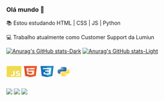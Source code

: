 ### Olá mundo 👋

<p>📚 Estou estudando HTML | CSS | JS | Python</p>
<p>💻 Trabalho atualmente como Customer Support da Lumiun</p>


[![Anurag's GitHub stats-Dark](https://github-readme-stats.vercel.app/api?username=guiiBecker&show_icons=true&theme=tokyonight#gh-dark-mode-only)](https://github.com/anuraghazra/github-readme-stats#gh-dark-mode-only)
[![Anurag's GitHub stats-Light](https://github-readme-stats.vercel.app/api?username=guiiBecker&show_icons=true&theme=default#gh-light-mode-only)](https://github.com/anuraghazra/github-readme-stats#gh-light-mode-only)


<div style="display: inline_block"><br>
  <img align="center" alt="gui-JS" height="30" width="40" src="https://raw.githubusercontent.com/devicons/devicon/master/icons/javascript/javascript-plain.svg">
 <!--- <img align="center" alt="gui-React" height="30" width="40" src="https://raw.githubusercontent.com/devicons/devicon/master/icons/react/react-original.svg">--->
  <img align="center" alt="gui-HTML" height="30" width="40" src="https://raw.githubusercontent.com/devicons/devicon/master/icons/html5/html5-original.svg">
  <img align="center" alt="gui-CSS" height="30" width="40" src="https://raw.githubusercontent.com/devicons/devicon/master/icons/css3/css3-original.svg">
  <img align="center" alt="gui-Python" height="30" width="40" src="https://raw.githubusercontent.com/devicons/devicon/master/icons/python/python-original.svg">
</div>

##
<div>
 <a href="www.linkedin.com/in/guilherme-gottschefski-becker-841b44236](https://www.linkedin.com/in/guilherme-gottschefski-becker-841b44236/" target="_blank"><img src="https://img.shields.io/badge/LinkedIn-0077B5?style=for-the-badge&logo=linkedin&logoColor=white" target=_blank"></a>
 <a href="#" target"blank"><img src="https://img.shields.io/badge/Instagram-E4405F?style=for-the-badge&logo=instagram&logoColor=white" targer="blank"></a>
 <a href="mailto:guilhermegbecker@gmail.com"><img src="https://img.shields.io/badge/Gmail-D14836?style=for-the-badge&logo=gmail&logoColor=white" target="blank"></a>
  
</div>
